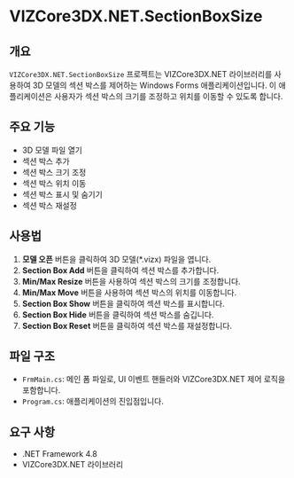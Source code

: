 ﻿# VIZCore3DX.NET.SectionBoxSize

## 개요
`VIZCore3DX.NET.SectionBoxSize` 프로젝트는 VIZCore3DX.NET 라이브러리를 사용하여 3D 모델의 섹션 박스를 제어하는 Windows Forms 애플리케이션입니다. 이 애플리케이션은 사용자가 섹션 박스의 크기를 조정하고 위치를 이동할 수 있도록 합니다.

## 주요 기능
- 3D 모델 파일 열기
- 섹션 박스 추가
- 섹션 박스 크기 조정
- 섹션 박스 위치 이동
- 섹션 박스 표시 및 숨기기
- 섹션 박스 재설정

## 사용법
1. **모델 오픈** 버튼을 클릭하여 3D 모델(*.vizx) 파일을 엽니다.
2. **Section Box Add** 버튼을 클릭하여 섹션 박스를 추가합니다.
3. **Min/Max Resize** 버튼을 사용하여 섹션 박스의 크기를 조정합니다.
4. **Min/Max Move** 버튼을 사용하여 섹션 박스의 위치를 이동합니다.
5. **Section Box Show** 버튼을 클릭하여 섹션 박스를 표시합니다.
6. **Section Box Hide** 버튼을 클릭하여 섹션 박스를 숨깁니다.
7. **Section Box Reset** 버튼을 클릭하여 섹션 박스를 재설정합니다.

## 파일 구조
- `FrmMain.cs`: 메인 폼 파일로, UI 이벤트 핸들러와 VIZCore3DX.NET 제어 로직을 포함합니다.
- `Program.cs`: 애플리케이션의 진입점입니다.

## 요구 사항
- .NET Framework 4.8
- VIZCore3DX.NET 라이브러리